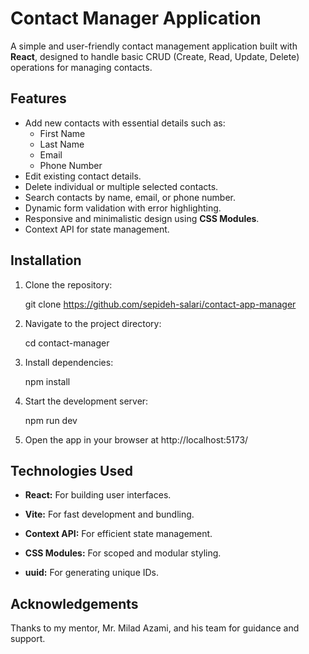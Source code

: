 # Contact Manager Application

A simple and user-friendly contact management application built with **React**, designed to handle basic CRUD (Create, Read, Update, Delete) operations for managing contacts.

## Features

- Add new contacts with essential details such as:
  - First Name
  - Last Name
  - Email
  - Phone Number
- Edit existing contact details.
- Delete individual or multiple selected contacts.
- Search contacts by name, email, or phone number.
- Dynamic form validation with error highlighting.
- Responsive and minimalistic design using **CSS Modules**.
- Context API for state management.

## Installation

1. Clone the repository:

   git clone https://github.com/sepideh-salari/contact-app-manager

2. Navigate to the project directory:

   cd contact-manager

3. Install dependencies:

   npm install

4. Start the development server:

   npm run dev

5. Open the app in your browser at http://localhost:5173/

## Technologies Used

- **React:** For building user interfaces.

- **Vite:** For fast development and bundling.

- **Context API:** For efficient state management.

- **CSS Modules:** For scoped and modular styling.

- **uuid:** For generating unique IDs.

## Acknowledgements

Thanks to my mentor, Mr. Milad Azami, and his team for guidance and support.
